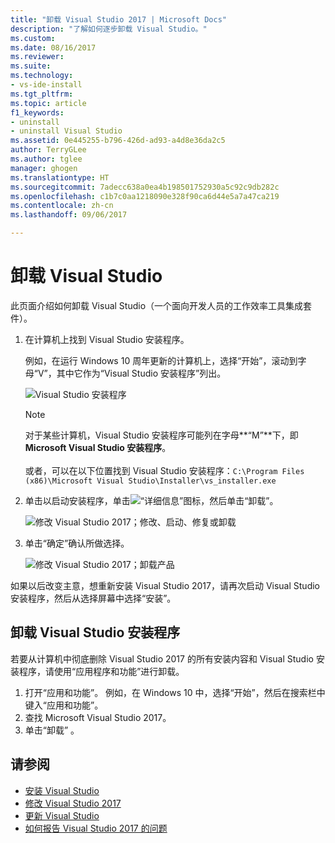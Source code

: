 ```yaml
---
title: "卸载 Visual Studio 2017 | Microsoft Docs"
description: "了解如何逐步卸载 Visual Studio。"
ms.custom: 
ms.date: 08/16/2017
ms.reviewer: 
ms.suite: 
ms.technology:
- vs-ide-install
ms.tgt_pltfrm: 
ms.topic: article
f1_keywords:
- uninstall
- uninstall Visual Studio
ms.assetid: 0e445255-b796-426d-ad93-a4d8e36da2c5
author: TerryGLee
ms.author: tglee
manager: ghogen
ms.translationtype: HT
ms.sourcegitcommit: 7adecc638a0ea4b198501752930a5c92c9db282c
ms.openlocfilehash: c1b7c0aa1218090e328f90ca6d44e5a7a47ca219
ms.contentlocale: zh-cn
ms.lasthandoff: 09/06/2017

---
```


# <a name="uninstall-visual-studio"></a>卸载 Visual Studio
此页面介绍如何卸载 Visual Studio（一个面向开发人员的工作效率工具集成套件）。  

1.  在计算机上找到 Visual Studio 安装程序。  

     例如，在运行 Windows 10 周年更新的计算机上，选择“开始”，滚动到字母“V”，其中它作为“Visual Studio 安装程序”列出。  

     ![Visual Studio 安装程序](media/vs2017-locate-the-visual-studio-installer.PNG "查找 Microsoft Visual Studio 安装程序")

     >[!NOTE]
     对于某些计算机，Visual Studio 安装程序可能列在字母**“M”**下，即 **Microsoft Visual Studio 安装程序**。<br/><br/> 或者，可以在以下位置找到 Visual Studio 安装程序：`C:\Program Files (x86)\Microsoft Visual Studio\Installer\vs_installer.exe`

2.  单击以启动安装程序，单击![“详细信息”图标](media/vs2017uninstall-UninstallIcon.png "“选择选项”图标")，然后单击“卸载”。  

     ![修改 Visual Studio 2017；修改、启动、修复或卸载](media/vs2017-uninstall.PNG "修复或卸载 Visual Studio 2017")  

3.  单击“确定”确认所做选择。

     ![修改 Visual Studio 2017；卸载产品](media/vs2017-uninstall-confirm.PNG "确认卸载 Visual Studio 2017")  

如果以后改变主意，想重新安装 Visual Studio 2017，请再次启动 Visual Studio 安装程序，然后从选择屏幕中选择“安装”。

## <a name="uninstall-visual-studio-installer"></a>卸载 Visual Studio 安装程序
若要从计算机中彻底删除 Visual Studio 2017 的所有安装内容和 Visual Studio 安装程序，请使用“应用程序和功能”进行卸载。
1. 打开“应用和功能”。 例如，在 Windows 10 中，选择“开始”，然后在搜索栏中键入“应用和功能”。  
2. 查找 Microsoft Visual Studio 2017。  
3. 单击“卸载” 。  


## <a name="see-also"></a>请参阅  
* [安装 Visual Studio](install-visual-studio.md)
* [修改 Visual Studio 2017](modify-visual-studio.md)
* [更新 Visual Studio](update-visual-studio.md)
* [如何报告 Visual Studio 2017 的问题](../ide/how-to-report-a-problem-with-visual-studio-2017.md)


